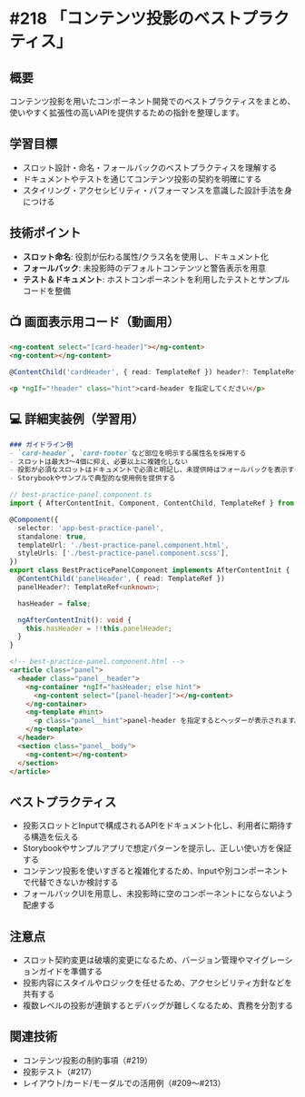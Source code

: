 # #218 「コンテンツ投影のベストプラクティス」

## 概要
コンテンツ投影を用いたコンポーネント開発でのベストプラクティスをまとめ、使いやすく拡張性の高いAPIを提供するための指針を整理します。

## 学習目標
- スロット設計・命名・フォールバックのベストプラクティスを理解する
- ドキュメントやテストを通じてコンテンツ投影の契約を明確にする
- スタイリング・アクセシビリティ・パフォーマンスを意識した設計手法を身につける

## 技術ポイント
- **スロット命名**: 役割が伝わる属性/クラス名を使用し、ドキュメント化
- **フォールバック**: 未投影時のデフォルトコンテンツと警告表示を用意
- **テスト＆ドキュメント**: ホストコンポーネントを利用したテストとサンプルコードを整備

## 📺 画面表示用コード（動画用）

```html
<ng-content select="[card-header]"></ng-content>
<ng-content></ng-content>
```

```typescript
@ContentChild('cardHeader', { read: TemplateRef }) header?: TemplateRef<unknown>;
```

```html
<p *ngIf="!header" class="hint">card-header を指定してください</p>
```

## 💻 詳細実装例（学習用）
```markdown
### ガイドライン例
- `card-header`, `card-footer`など部位を明示する属性名を採用する
- スロットは最大3〜4個に抑え、必要以上に複雑化しない
- 投影が必須なスロットはドキュメントで必須と明記し、未提供時はフォールバックを表示する
- Storybookやサンプルで典型的な使用例を提供する
```

```typescript
// best-practice-panel.component.ts
import { AfterContentInit, Component, ContentChild, TemplateRef } from '@angular/core';

@Component({
  selector: 'app-best-practice-panel',
  standalone: true,
  templateUrl: './best-practice-panel.component.html',
  styleUrls: ['./best-practice-panel.component.scss'],
})
export class BestPracticePanelComponent implements AfterContentInit {
  @ContentChild('panelHeader', { read: TemplateRef })
  panelHeader?: TemplateRef<unknown>;

  hasHeader = false;

  ngAfterContentInit(): void {
    this.hasHeader = !!this.panelHeader;
  }
}
```

```html
<!-- best-practice-panel.component.html -->
<article class="panel">
  <header class="panel__header">
    <ng-container *ngIf="hasHeader; else hint">
      <ng-content select="[panel-header]"></ng-content>
    </ng-container>
    <ng-template #hint>
      <p class="panel__hint">panel-header を指定するとヘッダーが表示されます。</p>
    </ng-template>
  </header>
  <section class="panel__body">
    <ng-content></ng-content>
  </section>
</article>
```

## ベストプラクティス
- 投影スロットとInputで構成されるAPIをドキュメント化し、利用者に期待する構造を伝える
- Storybookやサンプルアプリで想定パターンを提示し、正しい使い方を保証する
- コンテンツ投影を使いすぎると複雑化するため、Inputや別コンポーネントで代替できないか検討する
- フォールバックUIを用意し、未投影時に空のコンポーネントにならないよう配慮する

## 注意点
- スロット契約変更は破壊的変更になるため、バージョン管理やマイグレーションガイドを準備する
- 投影内容にスタイルやロジックを任せるため、アクセシビリティ方針などを共有する
- 複数レベルの投影が連鎖するとデバッグが難しくなるため、責務を分割する

## 関連技術
- コンテンツ投影の制約事項（#219）
- 投影テスト（#217）
- レイアウト/カード/モーダルでの活用例（#209〜#213）

